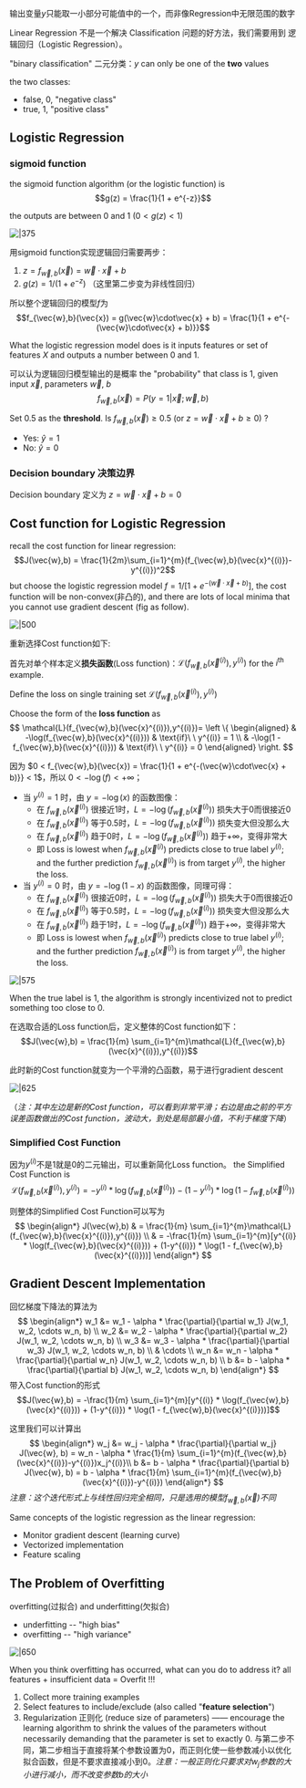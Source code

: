 输出变量$y$只能取一小部分可能值中的一个，而非像Regression中无限范围的数字

Linear Regression 不是一个解决 Classification 问题的好方法，我们需要用到 逻辑回归（Logistic Regression）。

"binary classification" 二元分类：$y$ can only be one of the **two** values

the two classes:
- false, $0$, "negative class"
- true, $1$, "positive class"

## Logistic Regression

### sigmoid function 

the sigmoid function algorithm (or the logistic function) is
$$g(z) = \frac{1}{1 + e^{-z}}$$

the outputs are between 0 and 1 ($0 < g(z) < 1$)

![|375](files/SigmoidFunction.png)

用sigmoid function实现逻辑回归需要两步：
1. $z = f_{\vec{w}, b}(\vec{x}) = \vec{w} \cdot \vec{x} + b$
2. $g(z) = 1 / (1 + e^{-z})$ （这里第二步变为非线性回归）

所以整个逻辑回归的模型$f$为
$$f_{\vec{w},b}(\vec{x}) = g(\vec{w}\cdot\vec{x} + b) = \frac{1}{1 + e^{-(\vec{w}\cdot\vec{x} + b)}}$$

What the logistic regression model does is it inputs features or set of features $X$ and outputs a number between $0$ and $1$.

可以认为逻辑回归模型输出的是概率 the "probability" that class is $1$, given input $\vec{x}$, parameters $\vec{w}$, $b$
$$f_{\vec{w},b}(\vec{x}) = P(y = 1|\vec{x};\vec{w},b)$$

Set $0.5$ as the **threshold**. Is $f_{\vec{w},b}(\vec{x}) \geq 0.5$ (or $z = \vec{w}\cdot\vec{x} + b \geq 0$) ?
- Yes: $\hat{y} = 1$
- No: $\hat{y} = 0$

### Decision boundary 决策边界

Decision boundary 定义为 $z = \vec{w} \cdot \vec{x} + b = 0$

## Cost function for Logistic Regression

recall the cost function for linear regression:
$$J(\vec{w},b) = \frac{1}{2m}\sum_{i=1}^{m}(f_{\vec{w},b}(\vec{x}^{(i)})-y^{(i)})^2$$
but choose the logistic regression model $f = 1 / [1 + e^{-(\vec{w}\cdot\vec{x} + b)}]$, the cost function will be non-convex(非凸的), and there are lots of local minima that you cannot use gradient descent (fig as follow).

![|500](files/LogisticSquaredErrorCostFunction.png)

重新选择Cost function如下:

首先对单个样本定义**损失函数**(Loss function)：$\mathcal{L}(f_{\vec{w},b}(\vec{x}^{(i)}),y^{(i)})$ for the $i^{\text{th}}$ example.

Define the loss on single training set $\mathcal{L}(f_{\vec{w},b}(\vec{x}^{(i)}),y^{(i)})$

Choose the form of the **loss function** as
$$
\mathcal{L}(f_{\vec{w},b}(\vec{x}^{(i)}),y^{(i)})=
\left
\{
\begin{aligned} 
& -\log(f_{\vec{w},b}(\vec{x}^{(i)})) & \text{if}\ \ y^{(i)} = 1 \\ 
& -\log(1 - f_{\vec{w},b}(\vec{x}^{(i)})) & \text{if}\ \ y^{(i)} = 0
\end{aligned} 
\right.
$$

因为 $0 < f_{\vec{w},b}(\vec{x}) = \frac{1}{1 + e^{-(\vec{w}\cdot\vec{x} + b)}} < 1$，所以 $0 < -\log(f) < +\infty$；
- 当 $y^{(i)} = 1$ 时，由 $y=-\log(x)$ 的函数图像：
	- 在 $f_{\vec{w},b}(\vec{x}^{(i)})$ 很接近$1$时，$L = -\log(f_{\vec{w},b}(\vec{x}^{(i)}))$ 损失大于$0$而很接近$0$
	- 在 $f_{\vec{w},b}(\vec{x}^{(i)})$ 等于$0.5$时，$L = -\log(f_{\vec{w},b}(\vec{x}^{(i)}))$ 损失变大但没那么大
	- 在 $f_{\vec{w},b}(\vec{x}^{(i)})$ 趋于$0$时，$L = -\log(f_{\vec{w},b}(\vec{x}^{(i)}))$ 趋于$+\infty$，变得非常大
	- 即 Loss is lowest when $f_{\vec{w},b}(\vec{x}^{(i)})$ predicts close to true label $y^{(i)}$; and the further prediction $f_{\vec{w},b}(\vec{x}^{(i)})$ is from target $y^{(i)}$, the higher the loss.
- 当 $y^{(i)} = 0$ 时，由 $y=-\log(1-x)$ 的函数图像，同理可得：
	- 在 $f_{\vec{w},b}(\vec{x}^{(i)})$ 很接近$0$时，$L = -\log(f_{\vec{w},b}(\vec{x}^{(i)}))$ 损失大于$0$而很接近$0$
	- 在 $f_{\vec{w},b}(\vec{x}^{(i)})$ 等于$0.5$时，$L = -\log(f_{\vec{w},b}(\vec{x}^{(i)}))$ 损失变大但没那么大
	- 在 $f_{\vec{w},b}(\vec{x}^{(i)})$ 趋于$1$时，$L = -\log(f_{\vec{w},b}(\vec{x}^{(i)}))$ 趋于$+\infty$，变得非常大
	- 即 Loss is lowest when $f_{\vec{w},b}(\vec{x}^{(i)})$ predicts close to true label $y^{(i)}$; and the further prediction $f_{\vec{w},b}(\vec{x}^{(i)})$ is from target $y^{(i)}$, the higher the loss.

![|575](files/LogisticCostFunction.png)

When the true label is $1$, the algorithm is strongly incentivized not to predict something too close to $0$.

在选取合适的Loss function后，定义整体的Cost function如下：
$$J(\vec{w},b) = \frac{1}{m} \sum_{i=1}^{m}\mathcal{L}(f_{\vec{w},b}(\vec{x}^{(i)}),y^{(i)})$$

此时新的Cost function就变为一个平滑的凸函数，易于进行gradient descent

![|625](files/LogisticCostFunctionNewAndOld.png)

（*注：其中左边是新的Cost function，可以看到非常平滑；右边是由之前的平方误差函数做出的Cost function，波动大，到处是局部最小值，不利于梯度下降*）

### Simplified Cost Function

因为$y^{(i)}$不是$1$就是$0$的二元输出，可以重新简化Loss function。
the Simplified Cost Function is
$$\mathcal{L}(f_{\vec{w},b}(\vec{x}^{(i)}),y^{(i)})=
-y^{(i)} * \log(f_{\vec{w},b}(\vec{x}^{(i)})) -(1-y^{(i)}) * \log(1 - f_{\vec{w},b}(\vec{x}^{(i)}))$$

则整体的Simplified Cost Function可以写为
$$
\begin{align*}
J(\vec{w},b) & = \frac{1}{m} \sum_{i=1}^{m}\mathcal{L}(f_{\vec{w},b}(\vec{x}^{(i)}),y^{(i)})  \\
& = -\frac{1}{m} \sum_{i=1}^{m}[y^{(i)} * \log(f_{\vec{w},b}(\vec{x}^{(i)})) + (1-y^{(i)}) * \log(1 - f_{\vec{w},b}(\vec{x}^{(i)}))]
\end{align*}
$$

## Gradient Descent Implementation

回忆梯度下降法的算法为
$$
\begin{align*}
w_1 &= w_1 - \alpha * \frac{\partial}{\partial w_1} J(w_1, w_2, \cdots w_n, b) \\
w_2 &= w_2 - \alpha * \frac{\partial}{\partial w_2} J(w_1, w_2, \cdots w_n, b) \\
w_3 &= w_3 - \alpha * \frac{\partial}{\partial w_3} J(w_1, w_2, \cdots w_n, b) \\
& \cdots \\
w_n &= w_n - \alpha * \frac{\partial}{\partial w_n} J(w_1, w_2, \cdots w_n, b) \\
b &= b - \alpha * \frac{\partial}{\partial b} J(w_1, w_2, \cdots w_n, b)
\end{align*}
$$
带入Cost function的形式
$$J(\vec{w},b) = -\frac{1}{m} \sum_{i=1}^{m}[y^{(i)} * \log(f_{\vec{w},b}(\vec{x}^{(i)})) + (1-y^{(i)}) * \log(1 - f_{\vec{w},b}(\vec{x}^{(i)}))]$$

这里我们可以计算出
$$
\begin{align*}
w_j &= w_j - \alpha * \frac{\partial}{\partial w_j} J(\vec{w}, b) = w_n - \alpha * \frac{1}{m} \sum_{i=1}^{m}(f_{\vec{w},b}(\vec{x}^{(i)})-y^{(i)})x_j^{(i)}\\
b &= b - \alpha * \frac{\partial}{\partial b} J(\vec{w}, b) = b - \alpha * \frac{1}{m} \sum_{i=1}^{m}(f_{\vec{w},b}(\vec{x}^{(i)})-y^{(i)})
\end{align*}
$$
*注意：这个迭代形式上与线性回归完全相同，只是选用的模型$f_{\vec{w},b}(\vec{x})$不同*

Same concepts of the logistic regression as the linear regression:
- Monitor gradient descent (learning curve)
- Vectorized implementation
- Feature scaling

## The Problem of Overfitting

overfitting(过拟合) and underfitting(欠拟合)

- underfitting -- "high bias"
- overfitting -- "high variance"

![|650](files/OverfittingAndUnderfitting.png)

When you think overfitting has occurred, what can you do to address it? 
all features + insufficient data = Overfit !!!
1. Collect more training examples
2. Select features to include/exclude (also called "**feature selection**")
3. Regularization 正则化 (reduce size of parameters) —— encourage the learning algorithm to shrink the values of the parameters without necessarily demanding that the parameter is set to exactly $0$. 与第二步不同，第二步相当于直接将某个参数设置为$0$，而正则化使一些参数减小以优化拟合函数，但是不要求直接减小到$0$。*注意：一般正则化只要求对$w_j$参数的大小进行减小，而不改变参数$b$的大小*

